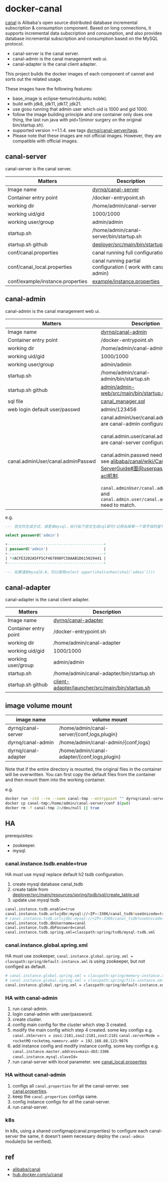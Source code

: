 # docker-canal

[canal](https://github.com/alibaba/canal) is Alibaba's open source distributed database incremental subscription & consumption component. Based on long connections, it supports incremental data subscription and consumption, and also provides database incremental subscription and consumption based on the MySQL protocol.

- canal-server is the canal server.
- canal-admin is the canal management web ui.
- canal-adapter is the canal client adapter.

This project builds the docker images of each component of cannel and sorts out the related usage.

These images have the following features:

- base_image is eclipse-temurin(ubuntu noble).
- build with jdk8, jdk11, jdk17, jdk21.
- use gosu running that admin user which uid is 1000 and gid 1000.
- follow the image building principle and one container only does one thing, the last run java with pid=1(minor surgery on the original bin/startup.sh).
- supported version >=1.1.4. see tags [dyrnq/canal-server/tags](https://hub.docker.com/r/dyrnq/canal-server/tags).
- Please note that these images are not official images. However, they are compatible with official images.

## canal-server

canal-server is the canal server.

| Matters                          | Description                                                                                                                         |
|----------------------------------|-------------------------------------------------------------------------------------------------------------------------------------|
| Image name                       | [dyrnq/canal-server](https://hub.docker.com/r/dyrnq/canal-server/tags)                                                              |
| Container entry point            | /docker-entrypoint.sh                                                                                                               |
| working dir                      | /home/admin/canal-server                                                                                                            |
| working uid/gid                  | 1000/1000                                                                                                                           |
| working user/group               | admin/admin                                                                                                                         |
| startup.sh                       | /home/admin/canal-server/bin/startup.sh                                                                                             |
| startup.sh github                | [deployer/src/main/bin/startup.sh](https://github.com/alibaba/canal/blob/master/deployer/src/main/bin/startup.sh)                   |
| conf/canal.properties            | canal running full configuration                                                                                                    |
| conf/canal_local.properties      | canal running partial configuration ( work with canal-admin)                                                                        |
| conf/example/instance.properties | [example/instance.properties](https://github.com/alibaba/canal/blob/master/deployer/src/main/resources/example/instance.properties) |

## canal-admin

canal-admin is the canal management web ui.

| Matters                           | Description                                                                                                                                                                                                                                                                                                                                                                                                                                                                                                          |
|-----------------------------------|----------------------------------------------------------------------------------------------------------------------------------------------------------------------------------------------------------------------------------------------------------------------------------------------------------------------------------------------------------------------------------------------------------------------------------------------------------------------------------------------------------------------|
| Image name                        | [dyrnq/canal-admin](https://hub.docker.com/r/dyrnq/canal-admin/tags)                                                                                                                                                                                                                                                                                                                                                                                                                                                 |
| Container entry point             | /docker-entrypoint.sh                                                                                                                                                                                                                                                                                                                                                                                                                                                                                                |
| working dir                       | /home/admin/canal-admin                                                                                                                                                                                                                                                                                                                                                                                                                                                                                              |
| working uid/gid                   | 1000/1000                                                                                                                                                                                                                                                                                                                                                                                                                                                                                                            |
| working user/group                | admin/admin                                                                                                                                                                                                                                                                                                                                                                                                                                                                                                          |
| startup.sh                        | /home/admin/canal-admin/bin/startup.sh                                                                                                                                                                                                                                                                                                                                                                                                                                                                               |
| startup.sh github                 | [admin/admin-web/src/main/bin/startup.sh](https://github.com/alibaba/canal/blob/master/admin/admin-web/src/main/bin/startup.sh)                                                                                                                                                                                                                                                                                                                                                                                      |
| sql file                          | [canal_manager.sql](https://github.com/alibaba/canal/blob/master/docker/image/canal_manager.sql)                                                                                                                                                                                                                                                                                                                                                                                                                     |
| web login default user/passwd     | admin/123456                                                                                                                                                                                                                                                                                                                                                                                                                                                                                                         |
| canal.adminUser/canal.adminPasswd | canal.adminUser/canal.adminPasswd  are canal-admin configuration.<br/><br/>canal.admin.user/canal.admin.passwd are canal-server configuration. <br/><br/>canal.admin.passwd need encryption see [alibaba/canal/wiki/Canal-Admin-ServerGuide#面向userpasswd的安全acl机制](https://github.com/alibaba/canal/wiki/Canal-Admin-ServerGuide#%E9%9D%A2%E5%90%91userpasswd%E7%9A%84%E5%AE%89%E5%85%A8acl%E6%9C%BA%E5%88%B6).<br/><br/>`canal.adminUser/canal.adminPasswd` and `canal.admin.user/canal.admin.passwd` need to match. |

e.g.

```sql
--- 密文的生成方式，请登录mysql，执行如下密文生成sql即可(记得去掉第一个首字母的星号)

select password('admin')

+-------------------------------------------+
| password('admin')                         |
+-------------------------------------------+
| *4ACFE3202A5FF5CF467898FC58AAB1D615029441 |
+-------------------------------------------+

--- 如果遇到mysql8.0，可以使用select upper(sha1(unhex(sha1('admin'))))
```

## canal-adapter

canal-adapter is the canal client adapter.

| Matters               | Description                                                                                                                                     |
|-----------------------|-------------------------------------------------------------------------------------------------------------------------------------------------|
| Image name            | [dyrnq/canal-adapter](https://hub.docker.com/r/dyrnq/canal-adapter/tags)                                                                        |
| Container entry point | /docker-entrypoint.sh                                                                                                                           |
| working dir           | /home/admin/canal-adapter                                                                                                                       |
| working uid/gid       | 1000/1000                                                                                                                                       |
| working user/group    | admin/admin                                                                                                                                     |
| startup.sh            | /home/admin/canal-adapter/bin/startup.sh                                                                                                        |
| startup.sh github     | [client-adapter/launcher/src/main/bin/startup.sh](https://github.com/alibaba/canal/blob/master/client-adapter/launcher/src/main/bin/startup.sh) |


## image volume mount

| image name          | volume mount                                 |
|---------------------|----------------------------------------------|
| dyrnq/canal-server  | /home/admin/canal-server/{conf,logs,plugin}  |
| dyrnq/canal-admin   | /home/admin/canal-admin/{conf,logs}          |
| dyrnq/canal-adapter | /home/admin/canal-adapter/{conf,logs,plugin} |

Note that if the entire directory is mounted, the original files in the container will be overwritten. You can first copy the default files from the container and then mount them into the working container.

e.g.

```bash
docker run -itd --rm --name canal-tmp --entrypoint "" dyrnq/canal-server:1.1.8-alpha-3-jdk21 bash -c "tail -f /dev/null"
docker cp canal-tmp:/home/admin/canal-server/conf $(pwd)
docker rm -f canal-tmp 2>/dev/null || true
```

## HA

prerequisites:

- zookeeper.
- mysql.

### canal.instance.tsdb.enable=true

HA must use mysql replace default h2 tsdb configuration.

1. create mysql database canal_tsdb
2. create table from [deployer/src/main/resources/spring/tsdb/sql/create_table.sql](https://github.com/alibaba/canal/blob/master/deployer/src/main/resources/spring/tsdb/sql/create_table.sql)
3. update use mysql tsdb

```bash
canal.instance.tsdb.enable=true
canal.instance.tsdb.url=jdbc:mysql://<IP>:3306/canal_tsdb?useUnicode=true&characterEncoding=UTF-8&useSSL=false&serverTimezone=Asia/Shanghai
# canal.instance.tsdb.url=jdbc:mysql://<IP>:3306/canal_tsdb?useUnicode=true&characterEncoding=utf8&useSSL=false&serverTimezone=Asia/Shanghai&allowPublicKeyRetrieval=true
canal.instance.tsdb.dbUsername=canal
canal.instance.tsdb.dbPassword=canal
canal.instance.tsdb.spring.xml=classpath:spring/tsdb/mysql-tsdb.xml
```

### canal.instance.global.spring.xml

HA must use zookeeper, `canal.instance.global.spring.xml = classpath:spring/default-instance.xml` is using zookeeper, but not configed as default.

```bash
# canal.instance.global.spring.xml = classpath:spring/memory-instance.xml
# canal.instance.global.spring.xml = classpath:spring/file-instance.xml
canal.instance.global.spring.xml = classpath:spring/default-instance.xml
```

### HA with canal-admin

1. run canal-admin.
2. login canal-admin with user/password.
3. create cluster.
4. config main config for the cluster which step 3 created.
5. modify the main config which step 4 created. some key configs e.g. `canal.zkServers = zoo1:2181,zoo2:2181,zoo3:2181` `canal.serverMode = rocketMQ` `rocketmq.namesrv.addr = 192.168.88.123:9876`
6. add instance config and modify instance config. some key configs e.g. `canal.instance.master.address=main-db5:3306` `canal.instance.mysql.slaveId=`
7. run canal-server with *local* parameter. see [canal_local.properties](https://github.com/alibaba/canal/wiki/Canal-Admin-ServerGuide#%E5%8F%98%E5%8C%96%E7%82%B9)

### HA without canal-admin

1. configs all `canal.properties` for all the canal-server. see [canal.properties](https://github.com/alibaba/canal/blob/master/deployer/src/main/resources/canal.properties). 
2. keep the `canal.properties` configs same.
3. config instance configs for all the canal-server.
4. run canal-server.

### k8s

In k8s, using a shared configmap(canal.properties) to configure each canal-server the same, it doesn't seem necessary deploy the `canal-admin` module(to be verified).

## ref

- [alibaba/canal](https://github.com/alibaba/canal)
- [hub.docker.com/u/canal](https://hub.docker.com/u/canal)
